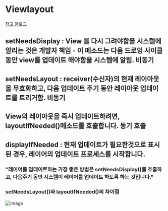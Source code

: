 # Viewlayout

[참고 블로그](https://zeddios.tistory.com/359)

## setNeedsDisplay : View 를 다시 그려야함을 시스템에 알리는 것은 개발자 책임 - 이 메소드는 다음 드로잉 사이클 동안 view를 업데이트 해야함을 시스템에 알림. 비동기

## setNeedsLayout : receiver(수신자)의 현재 레이아웃을 무효화하고, 다음 업데이트 주기 동안 레이아웃 업데이트를 트리거함. 비동기

## View의 레이아웃을 즉시 업데이트하려면, layoutIfNeeded()메소드를 호출합니다. 동기 호출

## displayIfNeeded : 현재 업데이트가 필요한것으로 표시된 경우, 레이어의 업데이트 프로세스를 시작합니다.

### "레이어를 업데이트하는 가장 좋은 방법은 setNeedsDisplay()를 호출하고, 다음주기 동안 시스템이 레이어를 업데이트 하도록 하는 것입니다."

### setNeedsLayout()와 layoutIfNeeded()의 차이점

![image](https://img1.daumcdn.net/thumb/R1280x0/?scode=mtistory2&fname=http%3A%2F%2Fcfile2.uf.tistory.com%2Fimage%2F992C08485A44B5652DD127)

